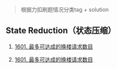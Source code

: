 > 根据力扣刷题情况分类tag + solution




## State Reduction（状态压缩）
1. [1601. 最多可达成的换楼请求数目](../README.md)


1. [1601. 最多可达成的换楼请求数目](jetbrains://clion/navigate/reference?project=pc-solution&path=leetcode/state_reduction/1601.md)
